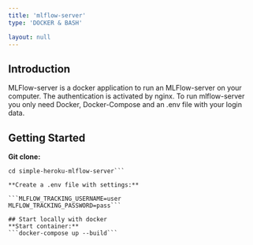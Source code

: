 ```yaml
---
title: 'mlflow-server'
type: 'DOCKER & BASH'

layout: null
---
```



## Introduction

MLFlow-server is a docker application to run an MLFlow-server on your computer. The authentication is activated by nginx. To run mlflow-server you only need Docker, Docker-Compose and an .env file with your login data.

## Getting Started
**Git clone:**
```git clone https://github.com/NewsPipe/mlflow-server.git
cd simple-heroku-mlflow-server```

**Create a .env file with settings:**

```MLFLOW_TRACKING_USERNAME=user
MLFLOW_TRACKING_PASSWORD=pass```

## Start locally with docker
**Start container:**
```docker-compose up --build```
